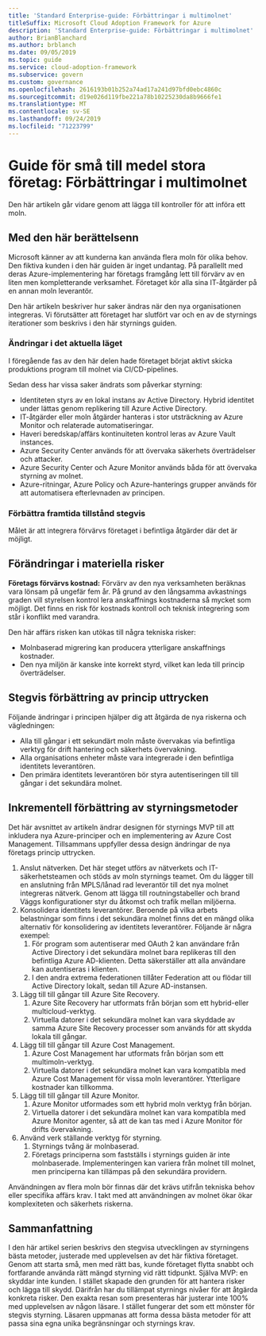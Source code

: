 ```yaml
---
title: 'Standard Enterprise-guide: Förbättringar i multimolnet'
titleSuffix: Microsoft Cloud Adoption Framework for Azure
description: 'Standard Enterprise-guide: Förbättringar i multimolnet'
author: BrianBlanchard
ms.author: brblanch
ms.date: 09/05/2019
ms.topic: guide
ms.service: cloud-adoption-framework
ms.subservice: govern
ms.custom: governance
ms.openlocfilehash: 2616193b01b252a74ad17a241d97bfd0ebc4860c
ms.sourcegitcommit: d19e026d119fbe221a78b10225230da8b9666fe1
ms.translationtype: MT
ms.contentlocale: sv-SE
ms.lasthandoff: 09/24/2019
ms.locfileid: "71223799"
---
```

# <a name="small-to-medium-enterprise-guide-multicloud-improvement"></a>Guide för små till medel stora företag: Förbättringar i multimolnet

Den här artikeln går vidare genom att lägga till kontroller för att införa ett moln.

## <a name="advancing-the-narrative"></a>Med den här berättelsenn

Microsoft känner av att kunderna kan använda flera moln för olika behov. Den fiktiva kunden i den här guiden är inget undantag. På parallellt med deras Azure-implementering har företags framgång lett till förvärv av en liten men kompletterande verksamhet. Företaget kör alla sina IT-åtgärder på en annan moln leverantör.

Den här artikeln beskriver hur saker ändras när den nya organisationen integreras. Vi förutsätter att företaget har slutfört var och en av de styrnings iterationer som beskrivs i den här styrnings guiden.

### <a name="changes-in-the-current-state"></a>Ändringar i det aktuella läget

I föregående fas av den här delen hade företaget börjat aktivt skicka produktions program till molnet via CI/CD-pipelines.

Sedan dess har vissa saker ändrats som påverkar styrning:

- Identiteten styrs av en lokal instans av Active Directory. Hybrid identitet under lättas genom replikering till Azure Active Directory.
- IT-åtgärder eller moln åtgärder hanteras i stor utsträckning av Azure Monitor och relaterade automatiseringar.
- Haveri beredskap/affärs kontinuiteten kontrol leras av Azure Vault instances.
- Azure Security Center används för att övervaka säkerhets överträdelser och attacker.
- Azure Security Center och Azure Monitor används båda för att övervaka styrning av molnet.
- Azure-ritningar, Azure Policy och Azure-hanterings grupper används för att automatisera efterlevnaden av principen.

### <a name="incrementally-improve-the-future-state"></a>Förbättra framtida tillstånd stegvis

Målet är att integrera förvärvs företaget i befintliga åtgärder där det är möjligt.

## <a name="changes-in-tangible-risks"></a>Förändringar i materiella risker

**Företags förvärvs kostnad:** Förvärv av den nya verksamheten beräknas vara lönsam på ungefär fem år. På grund av den långsamma avkastnings graden vill styrelsen kontrol lera anskaffnings kostnaderna så mycket som möjligt. Det finns en risk för kostnads kontroll och teknisk integrering som står i konflikt med varandra.

Den här affärs risken kan utökas till några tekniska risker:

- Molnbaserad migrering kan producera ytterligare anskaffnings kostnader.
- Den nya miljön är kanske inte korrekt styrd, vilket kan leda till princip överträdelser.

## <a name="incremental-improvement-of-the-policy-statements"></a>Stegvis förbättring av princip uttrycken

Följande ändringar i principen hjälper dig att åtgärda de nya riskerna och vägledningen:

- Alla till gångar i ett sekundärt moln måste övervakas via befintliga verktyg för drift hantering och säkerhets övervakning.
- Alla organisations enheter måste vara integrerade i den befintliga identitets leverantören.
- Den primära identitets leverantören bör styra autentiseringen till till gångar i det sekundära molnet.

## <a name="incremental-improvement-of-governance-practices"></a>Inkrementell förbättring av styrningsmetoder

Det här avsnittet av artikeln ändrar designen för styrnings MVP till att inkludera nya Azure-principer och en implementering av Azure Cost Management. Tillsammans uppfyller dessa design ändringar de nya företags princip uttrycken.

1. Anslut nätverken. Det här steget utförs av nätverkets och IT-säkerhetsteamen och stöds av moln styrnings teamet. Om du lägger till en anslutning från MPLS/lånad rad leverantör till det nya molnet integreras nätverk. Genom att lägga till routningstabeller och brand Väggs konfigurationer styr du åtkomst och trafik mellan miljöerna.
2. Konsolidera identitets leverantörer. Beroende på vilka arbets belastningar som finns i det sekundära molnet finns det en mängd olika alternativ för konsolidering av identitets leverantörer. Följande är några exempel:
    1. För program som autentiserar med OAuth 2 kan användare från Active Directory i det sekundära molnet bara replikeras till den befintliga Azure AD-klienten. Detta säkerställer att alla användare kan autentiseras i klienten.
    2. I den andra extrema federationen tillåter Federation att ou flödar till Active Directory lokalt, sedan till Azure AD-instansen.
3. Lägg till till gångar till Azure Site Recovery.
    1. Azure Site Recovery har utformats från början som ett hybrid-eller multicloud-verktyg.
    2. Virtuella datorer i det sekundära molnet kan vara skyddade av samma Azure Site Recovery processer som används för att skydda lokala till gångar.
4. Lägg till till gångar till Azure Cost Management.
    1. Azure Cost Management har utformats från början som ett multimoln-verktyg.
    2. Virtuella datorer i det sekundära molnet kan vara kompatibla med Azure Cost Management för vissa moln leverantörer. Ytterligare kostnader kan tillkomma.
5. Lägg till till gångar till Azure Monitor.
    1. Azure Monitor utformades som ett hybrid moln verktyg från början.
    2. Virtuella datorer i det sekundära molnet kan vara kompatibla med Azure Monitor agenter, så att de kan tas med i Azure Monitor för drifts övervakning.
6. Använd verk ställande verktyg för styrning.
    1. Styrnings tvång är molnbaserad.
    2. Företags principerna som fastställs i styrnings guiden är inte molnbaserade. Implementeringen kan variera från molnet till molnet, men principerna kan tillämpas på den sekundära providern.

Användningen av flera moln bör finnas där det krävs utifrån tekniska behov eller specifika affärs krav. I takt med att användningen av molnet ökar ökar komplexiteten och säkerhets riskerna.

## <a name="conclusion"></a>Sammanfattning

I den här artikel serien beskrivs den stegvisa utvecklingen av styrningens bästa metoder, justerade med upplevelsen av det här fiktiva företaget. Genom att starta små, men med rätt bas, kunde företaget flytta snabbt och fortfarande använda rätt mängd styrning vid rätt tidpunkt. Själva MVP: en skyddar inte kunden. I stället skapade den grunden för att hantera risker och lägga till skydd. Därifrån har du tillämpat styrnings nivåer för att åtgärda konkreta risker. Den exakta resan som presenteras här justerar inte 100% med upplevelsen av någon läsare. I stället fungerar det som ett mönster för stegvis styrning. Läsaren uppmanas att forma dessa bästa metoder för att passa sina egna unika begränsningar och styrnings krav.
